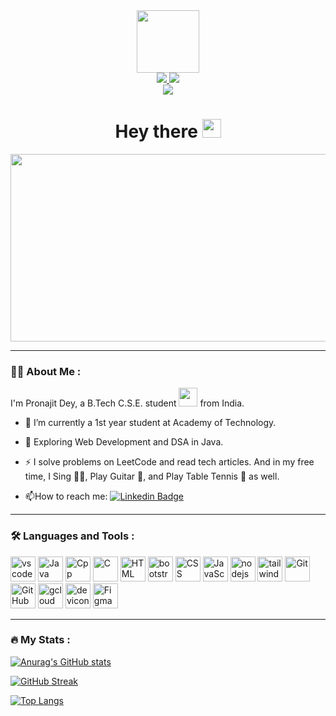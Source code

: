 <div id="header" align="center">
  <img src="https://media.giphy.com/media/M9gbBd9nbDrOTu1Mqx/giphy.gif" width="100"/>
  
  <div id="badges">
    <a href="https://www.linkedin.com/in/pronajit-dey-2735a721b?lipi=urn%3Ali%3Apage%3Ad_flagship3_profile_view_base_contact_details%3BAzH3J5OcQzy38uzWTSoyKA%3D%3D">
      <img src="https://img.shields.io/badge/LinkedIn-blue?logo=linkedin&logoColor=white&style=for-the-badge"/>
    </a>
    <a href="https://www.instagram.com/pronajitdey/">
      <img src="https://img.shields.io/badge/Instagram-red?logo=instagram&logoColor=white&style=for-the-badge"/>
    </a>
  </div>
  
  <img src="https://komarev.com/ghpvc/?username=pronajitdey&style=flat-square&color=blue">
  
  <h1>
    Hey there
    <img src="https://media.giphy.com/media/hvRJCLFzcasrR4ia7z/giphy.gif" width="30">
  </h1>
</div>

<div align="center">
  <img src="https://media.giphy.com/media/dWesBcTLavkZuG35MI/giphy.gif" width="600" height="300">
</div>

---

### :man_technologist: About Me :
I'm Pronajit Dey, a B.Tech C.S.E. student <img src="https://media.giphy.com/media/WUlplcMpOCEmTGBtBW/giphy.gif" width="30"> from India.

- :telescope: I’m currently a 1st year student at Academy of Technology.

- :seedling: Exploring Web Development and DSA in Java.

- :zap: I solve problems on LeetCode and read tech articles. And in my free time, I Sing :singer:, Play Guitar :guitar:, and Play Table Tennis :ping_pong: as well.

- :mailbox:How to reach me: [![Linkedin Badge](https://img.shields.io/badge/-pronajit-blue?logo=linkedin&logoColor=white&style=for-the-badge)](https://www.linkedin.com/in/pronajit-dey-2735a721b?lipi=urn%3Ali%3Apage%3Ad_flagship3_profile_view_base_contact_details%3BAzH3J5OcQzy38uzWTSoyKA%3D%3D)

---

### :hammer_and_wrench: Languages and Tools :

<div id="skills">
  <img src="https://cdn.jsdelivr.net/gh/devicons/devicon/icons/vscode/vscode-original.svg" title="vscode" alt="vscode" width="40">
  <img src="https://cdn.jsdelivr.net/gh/devicons/devicon/icons/java/java-original-wordmark.svg" title="Java" alt="Java" width="40">
  <img src="https://cdn.jsdelivr.net/gh/devicons/devicon/icons/cplusplus/cplusplus-original.svg" title="Cpp" alt="Cpp" width="40">
  <img src="https://cdn.jsdelivr.net/gh/devicons/devicon/icons/c/c-original.svg" title="C" alt="C" width="40">
  <img src="https://cdn.jsdelivr.net/gh/devicons/devicon/icons/html5/html5-plain-wordmark.svg" title="HTML5" alt="HTML" width="40">
  <img src="https://cdn.jsdelivr.net/gh/devicons/devicon/icons/bootstrap/bootstrap-plain.svg" title="bootstrap" alt="bootstrap" width="40">
  <img src="https://cdn.jsdelivr.net/gh/devicons/devicon/icons/css3/css3-plain-wordmark.svg" title="CSS3" alt="CSS" width="40">
  <img src="https://cdn.jsdelivr.net/gh/devicons/devicon/icons/javascript/javascript-original.svg" title="JavaScript" alt="JavaScript" width="40">
  <img src="https://cdn.jsdelivr.net/gh/devicons/devicon/icons/nodejs/nodejs-original-wordmark.svg" title="nodejs" alt="nodejs" width="40">
  <img src="https://cdn.jsdelivr.net/gh/devicons/devicon/icons/tailwindcss/tailwindcss-plain.svg" title="tailwind" alt="tailwind" width="40">
  <img src="https://cdn.jsdelivr.net/gh/devicons/devicon/icons/git/git-original.svg" title="Git" alt="Git" width="40">
  <img src="https://img.icons8.com/color/344/github--v1.png" title="GitHub" alt="GitHub" width="40">
  <img src="https://cdn.jsdelivr.net/gh/devicons/devicon/icons/googlecloud/googlecloud-original.svg" title="gcloud" alt="gcloud" width="40">
  <img src="https://cdn.jsdelivr.net/gh/devicons/devicon/icons/devicon/devicon-original.svg" title="devicon" alt="devicon" width="40">
  <img src="https://cdn.jsdelivr.net/gh/devicons/devicon/icons/figma/figma-original.svg" title="Figma" alt="Figma" width="40">
</div>

---

### :fire: My Stats :

[![Anurag's GitHub stats](https://github-readme-stats.vercel.app/api?username=pronajitdey&show_icons=true&theme=gruvbox)](https://github.com/anuraghazra/github-readme-stats)

[![GitHub Streak](http://github-readme-streak-stats.herokuapp.com?user=pronajitdey&theme=monokai&date_format=M%20j%5B%2C%20Y%5D)](https://git.io/streak-stats)

[![Top Langs](https://github-readme-stats.vercel.app/api/top-langs/?username=pronajitdey&layout=compact&theme=monokai)](https://github.com/anuraghazra/github-readme-stats)
